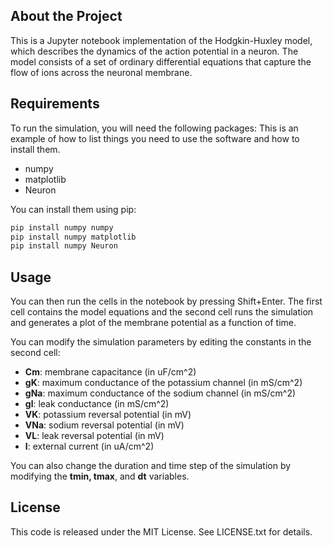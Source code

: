 ## About the Project
This is a Jupyter notebook implementation of the Hodgkin-Huxley model, which describes the dynamics of the action potential in a neuron. The model consists of a set of ordinary differential equations that capture the flow of ions across the neuronal membrane.

## Requirements
To run the simulation, you will need the following packages:
This is an example of how to list things you need to use the software and how to install them.
* numpy
* matplotlib
* Neuron

You can install them using pip:
  ```sh
  pip install numpy numpy
  pip install numpy matplotlib
  pip install numpy Neuron
  ```
  
## Usage
You can then run the cells in the notebook by pressing Shift+Enter. The first cell contains the model equations and the second cell runs the simulation and generates a plot of the membrane potential as a function of time.

You can modify the simulation parameters by editing the constants in the second cell:

* **Cm**: membrane capacitance (in uF/cm^2)
* **gK**: maximum conductance of the potassium channel (in mS/cm^2)
* **gNa**: maximum conductance of the sodium channel (in mS/cm^2)
* **gl**: leak conductance (in mS/cm^2)
* **VK**: potassium reversal potential (in mV)
* **VNa**: sodium reversal potential (in mV)
* **VL**: leak reversal potential (in mV)
* **I**: external current (in uA/cm^2)

You can also change the duration and time step of the simulation by modifying the **tmin, tmax**, and **dt** variables.

## License
This code is released under the MIT License. See LICENSE.txt for details.

